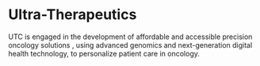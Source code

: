 # Ultra-Therapeutics
UTC is engaged in the development of affordable and accessible precision oncology solutions , using advanced genomics and next-generation digital health technology, to personalize patient care in oncology. 
